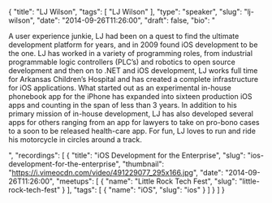 {
  "title": "LJ Wilson",
  "tags": [
    "LJ Wilson"
  ],
  "type": "speaker",
  "slug": "lj-wilson",
  "date": "2014-09-26T11:26:00",
  "draft": false,
  "bio": "<p>A user experience junkie, LJ had been on a quest to find the ultimate development platform for years, and in 2009 found iOS development to be the one. LJ has worked in a variety of programming roles, from industrial programmable logic controllers (PLC’s) and robotics to open source development and then on to .NET and iOS development, LJ works full time for Arkansas Children’s Hospital and has created a complete infrastructure for iOS applications. What started out as an experimental in-house phonebook app for the iPhone has expanded into sixteen production iOS apps and counting in the span of less than 3 years. In addition to his primary mission of in-house development, LJ has also developed several apps for others ranging from an app for lawyers to take on pro-bono cases to a soon to be released health-care app. For fun, LJ loves to run and ride his motorcycle in circles around a track.</p>",
  "recordings": [
    {
      "title": "iOS Development for the Enterprise",
      "slug": "ios-development-for-the-enterprise",
      "thumbnail": "https://i.vimeocdn.com/video/491229077_295x166.jpg",
      "date": "2014-09-26T11:26:00",
      "meetups": [
        {
          "name": "Little Rock Tech Fest",
          "slug": "little-rock-tech-fest"
        }
      ],
      "tags": [
        {
          "name": "iOS",
          "slug": "ios"
        }
      ]
    }
  ]
}